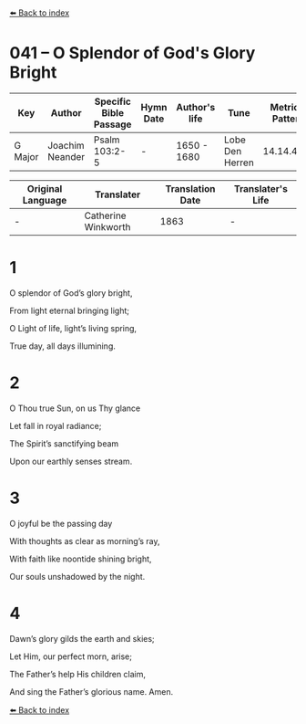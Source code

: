 [⬅️ Back to index](../README.md)

# 041 – O Splendor of God's Glory Bright

Key | Author   | Specific Bible Passage     |Hymn Date |Author's life |Tune |Metrical Pattern   |Composer/Source                                                                                        
-- | --------- | ---------------------------|----------|--------------|-----|-------------------|-------------   
G Major  | Joachim Neander      | Psalm 103:2-5 | -  | 1650 - 1680 | Lobe Den Herren | 14.14.4.7.8 | Chorale Book for England, 1863 

Original Language | Translater | Translation Date   | Translater's Life     
----------------- | --------- | --------------------|-------------   
\-  | Catherine Winkworth      | 1863 | -  | 1827 - 1878 



# 1

O splendor of God’s glory bright,

From light eternal bringing light;

O Light of life, light’s living spring,

True day, all days illumining.



# 2

O Thou true Sun, on us Thy glance

Let fall in royal radiance;

The Spirit’s sanctifying beam

Upon our earthly senses stream.



# 3

O joyful be the passing day

With thoughts as clear as morning’s ray,

With faith like noontide shining bright,

Our souls unshadowed by the night.



# 4

Dawn’s glory gilds the earth and skies;

Let Him, our perfect morn, arise;

The Father’s help His children claim,

And sing the Father’s glorious name. Amen.

[⬅️ Back to index](../README.md)
